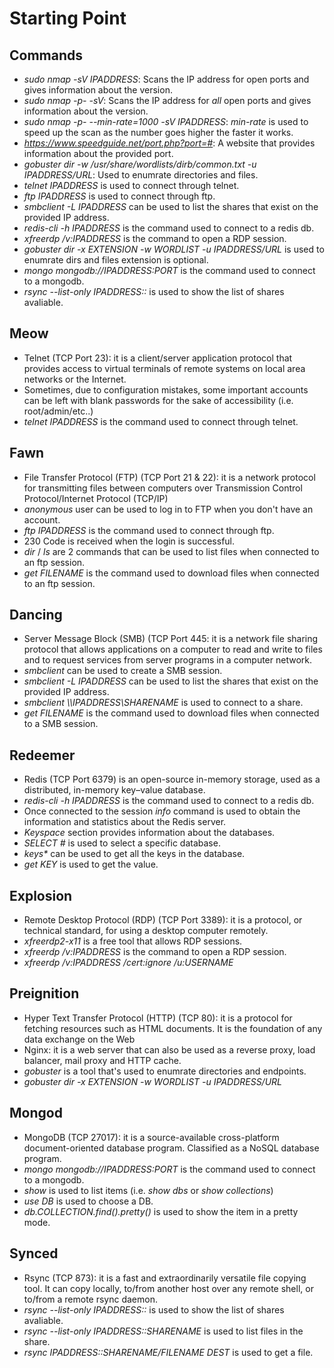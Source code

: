 # Starting Point
## Commands
* *sudo nmap -sV IPADDRESS*: Scans the IP address for open ports and gives information about the version.
* *sudo nmap -p- -sV*: Scans the IP address for *all* open ports and gives information about the version.
* *sudo nmap -p- --min-rate=1000 -sV IPADDRESS*: *min-rate* is used to speed up the scan as the number goes higher the faster it works.
* *https://www.speedguide.net/port.php?port=#*: A website that provides information about the provided port.
* *gobuster dir -w /usr/share/wordlists/dirb/common.txt -u IPADDRESS/URL*: Used to enumrate directories and files.
* *telnet IPADDRESS* is used to connect through telnet.
* *ftp IPADDRESS* is used to connect through ftp.
* *smbclient -L IPADDRESS* can be used to list the shares that exist on the provided IP address.
* *redis-cli -h IPADDRESS* is the command used to connect to a redis db.
* *xfreerdp /v:IPADDRESS* is the command to open a RDP session.
* *gobuster dir -x EXTENSION -w WORDLIST -u IPADDRESS/URL* is used to enumrate dirs and files extension is optional.
* *mongo mongodb://IPADDRESS:PORT* is the command used to connect to a mongodb.
* *rsync --list-only IPADDRESS::* is used to show the list of shares avaliable.


  
## Meow
* Telnet (TCP Port 23): it is a client/server application protocol that provides access to virtual terminals of remote systems on local area networks or the Internet.
* Sometimes, due to configuration mistakes, some important accounts can be left with blank passwords for the sake of accessibility (i.e. root/admin/etc..)
* *telnet IPADDRESS* is the command used to connect through telnet.

## Fawn
* File Transfer Protocol (FTP) (TCP Port 21 & 22): it is a network protocol for transmitting files between computers over Transmission Control Protocol/Internet Protocol (TCP/IP)
* *anonymous* user can be used to log in to FTP when you don't have an account.
* *ftp IPADDRESS* is the command used to connect through ftp.
* 230 Code is received when the login is successful.
* *dir* / *ls* are 2 commands that can be used to list files when connected to an ftp session.
* *get FILENAME* is the command used to download files when connected to an ftp session.

## Dancing
* Server Message Block (SMB) (TCP Port 445: it is a network file sharing protocol that allows applications on a computer to read and write to files and to request services from server programs in a computer network.
* *smbclient* can be used to create a SMB session.
* *smbclient -L IPADDRESS* can be used to list the shares that exist on the provided IP address.
* *smbclient \\\\IPADDRESS\\SHARENAME* is used to connect to a share.
* *get FILENAME* is the command used to download files when connected to a SMB session.

## Redeemer
* Redis (TCP Port 6379) is an open-source in-memory storage, used as a distributed, in-memory key–value database.
* *redis-cli -h IPADDRESS* is the command used to connect to a redis db.
* Once connected to the session *info* command is used to obtain the information and statistics about the Redis server.
* *Keyspace* section provides information about the databases.
* *SELECT #* is used to select a specific database.
* *keys\** can be used to get all the keys in the database.
* *get KEY* is used to get the value.

## Explosion
* Remote Desktop Protocol (RDP) (TCP Port 3389): it is a protocol, or technical standard, for using a desktop computer remotely.
* *xfreerdp2-x11* is a free tool that allows RDP sessions.
* *xfreerdp /v:IPADDRESS* is the command to open a RDP session.
* *xfreerdp /v:IPADDRESS /cert:ignore /u:USERNAME*

## Preignition
* Hyper Text Transfer Protocol (HTTP) (TCP 80): it is a protocol for fetching resources such as HTML documents. It is the foundation of any data exchange on the Web
* Nginx: it is a web server that can also be used as a reverse proxy, load balancer, mail proxy and HTTP cache.
* *gobuster* is a tool that's used to enumrate directories and endpoints.
* *gobuster dir -x EXTENSION -w WORDLIST -u IPADDRESS/URL*

## Mongod
* MongoDB (TCP 27017): it is a source-available cross-platform document-oriented database program. Classified as a NoSQL database program.
* *mongo mongodb://IPADDRESS:PORT* is the command used to connect to a mongodb.
* *show* is used to list items (i.e. *show dbs* or *show collections*)
* *use DB* is used to choose a DB.
* *db.COLLECTION.find().pretty()* is used to show the item in a pretty mode.

## Synced
* Rsync (TCP 873): it is a fast and extraordinarily versatile file copying tool. It can copy locally, to/from another host over any remote shell, or to/from a remote rsync daemon.
* *rsync --list-only IPADDRESS::* is used to show the list of shares avaliable.
* *rsync --list-only IPADDRESS::SHARENAME* is used to list files in the share.
* *rsync IPADDRESS::SHARENAME/FILENAME DEST* is used to get a file.
